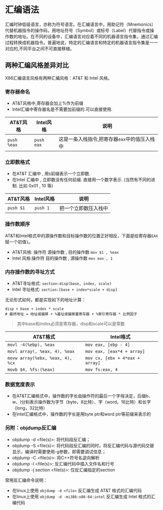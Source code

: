 # 汇编语法

汇编时钟低级语言，亦称为符号语言。在汇编语言中，用助记符（Mnemonics）代替机器指令的操作码，用地址符号（Symbol）或标号（Label）代替指令或操作数的地址。在不同的设备中，汇编语言对应着不同的机器语言指令集，通过汇编过程转换成机器指令。普遍地说，特定的汇编语言和特定的机器语言指令集是一一对应的,不同平台之间不可直接移植。

## 两种汇编风格差异对比

X86汇编语言风格有两种汇编风格：AT&T 和 Intel 风格。

### 寄存器命名

- AT&T风格中,寄存器会加上%作为前缀
- Intel汇编中寄存器名是不需要加前缀的.可以直接使用.

|AT&T风格|Intel风格|说明|
|----|----|----|
|`push %eax`|`push eax`|这是一条入栈指令,把寄存器`eax`中的值压入栈中|

### 立即数格式

- 在AT&T 汇编中 , 用`$`前缀表示一个立即数.
- 在Intel 汇编中 , 立即数没有任何前缀. 直接用一个数字表示. (当然有不同的进制. 比如 0x01 , 10 等)

|AT&T风格|Intel风格|说明|
|----|----|----|
|`push $1`|`push 1`|把一个立即数压入栈中|

### 操作数顺序

AT&T和Intel格式中的源操作数和目标操作数的位置正好相反，下面是给寄存器`EAX`赋一个初值`1`。

- AT&T风格: 操作符 源操作数 , 目的操作数 `mov $1 , %eax`
- Intel 风格:操作符 目的操作数 , 源操作数 `mov eax , 1`

### 内存操作数的寻址方式

- AT&T寻址格式: `section:disp(base, index, scale)`
- Intel 寻址格式: `section:[base + index*scale + disp]`

无论形式如何，都是实现如下的地址计算：

```
disp + base + index * scale
# 最终地址 = 地址或偏移 + %基址或偏移量寄存器 + %索引寄存器 * 比例因子
```

> 其中base和index必须是寄存器，disp和scale可以是常数

|AT&T格式|Intel格式|
|----|----|
|`movl -4(%ebp), %eax`|`mov eax, [ebp - 4]`|
|`movl array(, %eax, 4), %eax`|`mov eax, [eax*4 + array]`|
|`movw array(%ebx, %eax, 4), %cx`|`mov cx, [ebx + 4*eax + array]`|
|`movb $4, %fs:(%eax)`|`mov fs:eax, 4`|

### 数据宽度表示

- 在AT&T汇编格式中，操作数的字长由操作符的最后一个字母决定，后缀b、w、l分别表示操作数为字节（byte，8比特）、字（word，16比特）和长字（long，32比特）
- 在Intel汇编格式中，操作数的字长是用byte ptr和word ptr等前缀来表示的

### 另附：objdump反汇编

- objdump -d <file(s)>: 将代码段反汇编；
- objdump -S <file(s)>: 将代码段反汇编的同时，将反汇编代码与源代码交替显示，编译时需要使用-g参数，即需要调试信息；
- objdump -C <file(s)>: 将C++符号名逆向解析
- objdump -l <file(s)>: 反汇编代码中插入文件名和行号
- objdump -j section <file(s)>: 仅反汇编指定的section

常用反汇编命令说明：

- 在linux上使用 `objdump -d <file>` 反汇编生成 AT&T 格式的汇编代码
- 在linux上使用 `objdump -d -mi386:x86-64:intel` 反汇编生成 Intel 格式的汇编代码
